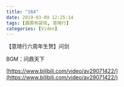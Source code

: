 ```yaml
---
title: "164"
date: 2019-03-09 12:25:14
tags: [霹雳布袋戏, 意琦行]
categories: [Video]
---
```


<p>【意琦行六周年生贺】问剑</p> 
<p>BGM：问鼎天下</p>

[https://www.bilibili.com/video/av29071422/](https://www.bilibili.com/video/av29071422/)